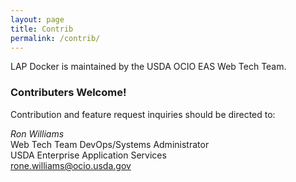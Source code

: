 ```yaml
---
layout: page
title: Contrib
permalink: /contrib/
---
```


LAP Docker is maintained by the USDA OCIO EAS Web Tech Team. 

### Contributers Welcome!

Contribution and feature request inquiries should be directed to:

*Ron Williams*  
Web Tech Team DevOps/Systems Administrator  
USDA Enterprise Application Services  
[rone.williams@ocio.usda.gov](mailto:rone.williams@ocio.usda.gov)  